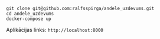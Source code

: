 ```
git clone git@github.com:ralfsspirga/andele_uzdevums.git
cd andele_uzdevums
docker-compose up
```

Aplikācijas links:
```http://localhost:8000```
